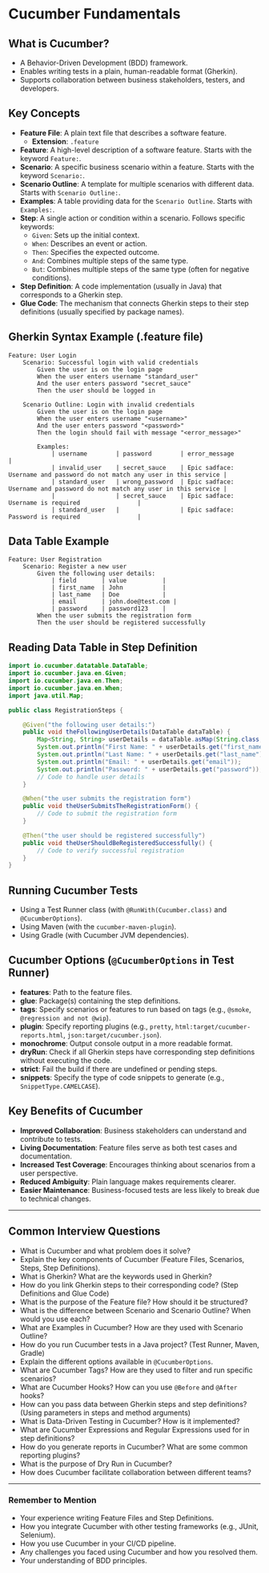 # Cucumber Fundamentals  

## What is Cucumber?  
- A Behavior-Driven Development (BDD) framework.  
- Enables writing tests in a plain, human-readable format (Gherkin).  
- Supports collaboration between business stakeholders, testers, and developers.  

## Key Concepts  
- **Feature File**: A plain text file that describes a software feature.  
    - **Extension**: `.feature`  
- **Feature**: A high-level description of a software feature. Starts with the keyword `Feature:`.  
- **Scenario**: A specific business scenario within a feature. Starts with the keyword `Scenario:`.  
- **Scenario Outline**: A template for multiple scenarios with different data. Starts with `Scenario Outline:`.  
- **Examples**: A table providing data for the `Scenario Outline`. Starts with `Examples:`.  
- **Step**: A single action or condition within a scenario. Follows specific keywords:  
    - `Given`: Sets up the initial context.  
    - `When`: Describes an event or action.  
    - `Then`: Specifies the expected outcome.  
    - `And`: Combines multiple steps of the same type.  
    - `But`: Combines multiple steps of the same type (often for negative conditions).  
- **Step Definition**: A code implementation (usually in Java) that corresponds to a Gherkin step.  
- **Glue Code**: The mechanism that connects Gherkin steps to their step definitions (usually specified by package names).  

## Gherkin Syntax Example (.feature file)  

```gherkin  
Feature: User Login  
    Scenario: Successful login with valid credentials  
        Given the user is on the login page  
        When the user enters username "standard_user"  
        And the user enters password "secret_sauce"  
        Then the user should be logged in  

    Scenario Outline: Login with invalid credentials  
        Given the user is on the login page  
        When the user enters username "<username>"  
        And the user enters password "<password>"  
        Then the login should fail with message "<error_message>"  

        Examples:  
            | username        | password        | error_message                                      |  
            | invalid_user    | secret_sauce    | Epic sadface: Username and password do not match any user in this service |  
            | standard_user   | wrong_password  | Epic sadface: Username and password do not match any user in this service |  
            |                 | secret_sauce    | Epic sadface: Username is required                |  
            | standard_user   |                 | Epic sadface: Password is required                |  
```  

## Data Table Example  

```gherkin
Feature: User Registration
    Scenario: Register a new user
        Given the following user details:
            | field       | value          |
            | first_name  | John           |
            | last_name   | Doe            |
            | email       | john.doe@test.com |
            | password    | password123    |
        When the user submits the registration form
        Then the user should be registered successfully
```

## Reading Data Table in Step Definition  

```java
import io.cucumber.datatable.DataTable;
import io.cucumber.java.en.Given;
import io.cucumber.java.en.Then;
import io.cucumber.java.en.When;
import java.util.Map;

public class RegistrationSteps {

    @Given("the following user details:")
    public void theFollowingUserDetails(DataTable dataTable) {
        Map<String, String> userDetails = dataTable.asMap(String.class, String.class);
        System.out.println("First Name: " + userDetails.get("first_name"));
        System.out.println("Last Name: " + userDetails.get("last_name"));
        System.out.println("Email: " + userDetails.get("email"));
        System.out.println("Password: " + userDetails.get("password"));
        // Code to handle user details
    }

    @When("the user submits the registration form")
    public void theUserSubmitsTheRegistrationForm() {
        // Code to submit the registration form
    }

    @Then("the user should be registered successfully")
    public void theUserShouldBeRegisteredSuccessfully() {
        // Code to verify successful registration
    }
}
```

## Running Cucumber Tests  
- Using a Test Runner class (with `@RunWith(Cucumber.class)` and `@CucumberOptions`).  
- Using Maven (with the `cucumber-maven-plugin`).  
- Using Gradle (with Cucumber JVM dependencies).  

## Cucumber Options (`@CucumberOptions` in Test Runner)  
- **features**: Path to the feature files.  
- **glue**: Package(s) containing the step definitions.  
- **tags**: Specify scenarios or features to run based on tags (e.g., `@smoke`, `@regression and not @wip`).  
- **plugin**: Specify reporting plugins (e.g., `pretty`, `html:target/cucumber-reports.html`, `json:target/cucumber.json`).  
- **monochrome**: Output console output in a more readable format.  
- **dryRun**: Check if all Gherkin steps have corresponding step definitions without executing the code.  
- **strict**: Fail the build if there are undefined or pending steps.  
- **snippets**: Specify the type of code snippets to generate (e.g., `SnippetType.CAMELCASE`).  

## Key Benefits of Cucumber  
- **Improved Collaboration**: Business stakeholders can understand and contribute to tests.  
- **Living Documentation**: Feature files serve as both test cases and documentation.  
- **Increased Test Coverage**: Encourages thinking about scenarios from a user perspective.  
- **Reduced Ambiguity**: Plain language makes requirements clearer.  
- **Easier Maintenance**: Business-focused tests are less likely to break due to technical changes.  

---  

## Common Interview Questions  

- What is Cucumber and what problem does it solve?  
- Explain the key components of Cucumber (Feature Files, Scenarios, Steps, Step Definitions).  
- What is Gherkin? What are the keywords used in Gherkin?  
- How do you link Gherkin steps to their corresponding code? (Step Definitions and Glue Code)  
- What is the purpose of the Feature file? How should it be structured?  
- What is the difference between Scenario and Scenario Outline? When would you use each?  
- What are Examples in Cucumber? How are they used with Scenario Outline?  
- How do you run Cucumber tests in a Java project? (Test Runner, Maven, Gradle)  
- Explain the different options available in `@CucumberOptions`.  
- What are Cucumber Tags? How are they used to filter and run specific scenarios?  
- What are Cucumber Hooks? How can you use `@Before` and `@After` hooks?  
- How can you pass data between Gherkin steps and step definitions? (Using parameters in steps and method arguments)  
- What is Data-Driven Testing in Cucumber? How is it implemented?  
- What are Cucumber Expressions and Regular Expressions used for in step definitions?  
- How do you generate reports in Cucumber? What are some common reporting plugins?  
- What is the purpose of Dry Run in Cucumber?  
- How does Cucumber facilitate collaboration between different teams?  

---  

### Remember to Mention  
- Your experience writing Feature Files and Step Definitions.  
- How you integrate Cucumber with other testing frameworks (e.g., JUnit, Selenium).  
- How you use Cucumber in your CI/CD pipeline.  
- Any challenges you faced using Cucumber and how you resolved them.  
- Your understanding of BDD principles.  